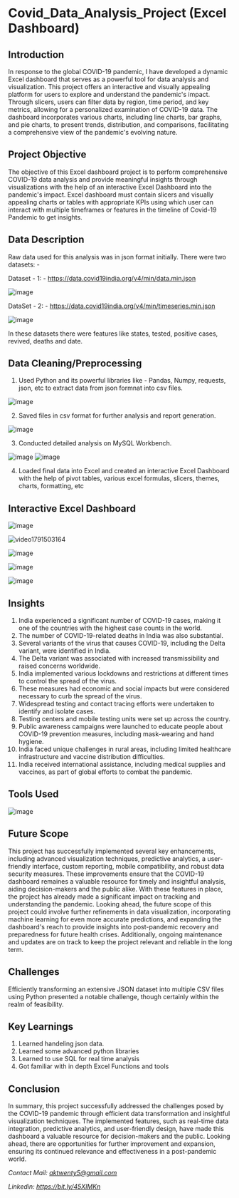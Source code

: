 # Covid_Data_Analysis_Project (Excel Dashboard)

## Introduction

In response to the global COVID-19 pandemic, I have developed a dynamic Excel dashboard that serves as a powerful tool for data analysis and visualization. This project offers an interactive and visually appealing platform for users to explore and understand the pandemic's impact. Through slicers, users can filter data by region, time period, and key metrics, allowing for a personalized examination of COVID-19 data. The dashboard incorporates various charts, including line charts, bar graphs, and pie charts, to present trends, distribution, and comparisons, facilitating a comprehensive view of the pandemic's evolving nature.

## Project Objective

The objective of this Excel dashboard project is to perform comprehensive COVID-19 data analysis and provide meaningful insights through visualizations with the help of an interactive Excel Dashboard into the pandemic's impact. Excel dashboard must contain slicers and visually appealing charts or tables with appropriate KPIs using which user can interact with multiple timeframes or features in the timeline of Covid-19 Pandemic to get insights.

## Data Description

Raw data used for this analysis was in json format initially.
There were two datasets: -

Dataset - 1: -
https://data.covid19india.org/v4/min/data.min.json

![image](https://github.com/anmolkumarfromspn/Covid_Data_Analysis_Project/assets/128449996/a286e424-3d4d-4b28-bb31-181edfa20ba8)

DataSet - 2: -
https://data.covid19india.org/v4/min/timeseries.min.json

![image](https://github.com/anmolkumarfromspn/Covid_Data_Analysis_Project/assets/128449996/50649c63-8f57-4bd8-bb1f-65edaeb6ef1c)

In these datasets there were features like states, tested, positive cases, revived, deaths and date.

## Data Cleaning/Preprocessing

1. Used Python and its powerful libraries like - Pandas, Numpy, requests, json, etc to extract data from json formnat into csv files.

![image](https://github.com/anmolkumarfromspn/Covid_Data_Analysis_Project/assets/128449996/b46dbd41-6b33-44b1-947a-a153787fb263)

2. Saved files in csv format for further analysis and report generation.

![image](https://github.com/anmolkumarfromspn/Covid_Data_Analysis_Project/assets/128449996/47cdfe1c-3356-49d8-a0d1-bb6a03bbae83)

3. Conducted detailed analysis on MySQL Workbench.

![image](https://github.com/anmolkumarfromspn/Covid_Data_Analysis_Project/assets/128449996/7bf97282-2d90-4db5-af16-d4519247fbd3)
![image](https://github.com/anmolkumarfromspn/Covid_Data_Analysis_Project/assets/128449996/26b7e505-002e-4bdc-959b-494af577b096)

4. Loaded final data into Excel and created an interactive Excel Dashboard with the help of pivot tables, various excel formulas, slicers, themes, charts, formatting, etc

## Interactive Excel Dashboard

![image](https://github.com/anmolkumarfromspn/Covid_Data_Analysis_Project/assets/128449996/90475c52-681f-4981-a9b7-48856eedc76f)

![video1791503164](https://github.com/anmolkumarfromspn/Covid_Data_Analysis_Project/assets/128449996/6c0c18cf-0dc7-4c8a-9348-3df2050d09ce)

![image](https://github.com/anmolkumarfromspn/Covid_Data_Analysis_Project/assets/128449996/847bf0e0-e4c5-4b40-8cc5-1412cebe47ad)

![image](https://github.com/anmolkumarfromspn/Covid_Data_Analysis_Project/assets/128449996/d89c2a0f-c0fe-4a29-9e1c-76defc3444d5)

![image](https://github.com/anmolkumarfromspn/Covid_Data_Analysis_Project/assets/128449996/2763a25e-c6bd-4246-8e61-06cf05981ac8)

## Insights

1. India experienced a significant number of COVID-19 cases, making it one of the countries with the highest case counts in the world.
2. The number of COVID-19-related deaths in India was also substantial.
3. Several variants of the virus that causes COVID-19, including the Delta variant, were identified in India.
4. The Delta variant was associated with increased transmissibility and raised concerns worldwide.
5. India implemented various lockdowns and restrictions at different times to control the spread of the virus.
6. These measures had economic and social impacts but were considered necessary to curb the spread of the virus.
7. Widespread testing and contact tracing efforts were undertaken to identify and isolate cases.
8. Testing centers and mobile testing units were set up across the country.
9. Public awareness campaigns were launched to educate people about COVID-19 prevention measures, including mask-wearing and hand hygiene.
10. India faced unique challenges in rural areas, including limited healthcare infrastructure and vaccine distribution difficulties.
11. India received international assistance, including medical supplies and vaccines, as part of global efforts to combat the pandemic.

## Tools Used

![image](https://github.com/anmolkumarfromspn/Covid_Data_Analysis_Project/assets/128449996/66ef775d-9f43-4ea1-b519-e8fd98f19ae4)

## Future Scope

This project has successfully implemented several key enhancements, including advanced visualization techniques, predictive analytics, a user-friendly interface, custom reporting, mobile compatibility, and robust data security measures. These improvements ensure that the COVID-19 dashboard remaines a valuable resource for timely and insightful analysis, aiding decision-makers and the public alike. With these features in place, the project has already made a significant impact on tracking and understanding the pandemic. Looking ahead, the future scope of this project could involve further refinements in data visualization, incorporating machine learning for even more accurate predictions, and expanding the dashboard's reach to provide insights into post-pandemic recovery and preparedness for future health crises. Additionally, ongoing maintenance and updates are on track to keep the project relevant and reliable in the long term.

## Challenges

Efficiently transforming an extensive JSON dataset into multiple CSV files using Python presented a notable challenge, though certainly within the realm of feasibility.

## Key Learnings

1. Learned handeling json data.
2. Learned some advanced python libraries
3. Learned to use SQL for real time analysis
4. Got familiar with in depth Excel Functions and tools

## Conclusion

In summary, this project successfully addressed the challenges posed by the COVID-19 pandemic through efficient data transformation and insightful visualization techniques. The implemented features, such as real-time data integration, predictive analytics, and user-friendly design, have made this dashboard a valuable resource for decision-makers and the public. Looking ahead, there are opportunities for further improvement and expansion, ensuring its continued relevance and effectiveness in a post-pandemic world.

*Contact Mail: aktwenty5@gmail.com*

*Linkedin: https://bit.ly/45XlMKn*

